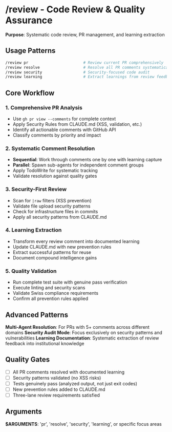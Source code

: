 # /review - Code Review & Quality Assurance

**Purpose**: Systematic code review, PR management, and learning extraction

## Usage Patterns

```bash
/review pr                        # Review current PR comprehensively
/review resolve                   # Resolve all PR comments systematically  
/review security                  # Security-focused code audit
/review learning                  # Extract learnings from review feedback
```

## Core Workflow

### 1. Comprehensive PR Analysis
- Use `gh pr view --comments` for complete context
- Apply Security Rules from CLAUDE.md (XSS, validation, etc.)
- Identify all actionable comments with GitHub API
- Classify comments by priority and impact

### 2. Systematic Comment Resolution
- **Sequential**: Work through comments one by one with learning capture
- **Parallel**: Spawn sub-agents for independent comment groups
- Apply TodoWrite for systematic tracking
- Validate resolution against quality gates

### 3. Security-First Review
- Scan for `|raw` filters (XSS prevention)
- Validate file upload security patterns
- Check for infrastructure files in commits
- Apply all security patterns from CLAUDE.md

### 4. Learning Extraction
- Transform every review comment into documented learning
- Update CLAUDE.md with new prevention rules
- Extract successful patterns for reuse
- Document compound intelligence gains

### 5. Quality Validation
- Run complete test suite with genuine pass verification
- Execute linting and security scans
- Validate Swiss compliance requirements
- Confirm all prevention rules applied

## Advanced Patterns

**Multi-Agent Resolution**: For PRs with 5+ comments across different domains
**Security Audit Mode**: Focus exclusively on security patterns and vulnerabilities
**Learning Documentation**: Systematic extraction of review feedback into institutional knowledge

## Quality Gates
- [ ] All PR comments resolved with documented learning
- [ ] Security patterns validated (no XSS risks)
- [ ] Tests genuinely pass (analyzed output, not just exit codes)
- [ ] New prevention rules added to CLAUDE.md
- [ ] Three-lane review requirements satisfied

## Arguments
**$ARGUMENTS**: 'pr', 'resolve', 'security', 'learning', or specific focus areas